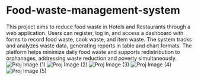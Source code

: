 # Food-waste-management-system
This project aims to reduce food waste in Hotels and Restaurants through a web application. Users can register, log in, and access a dashboard with forms to record food waste, cook waste, and item waste. The system tracks and analyzes waste data, generating reports in table and chart formats. 
The platform helps minimize daily food waste and supports redistribution to orphanages, addressing waste reduction and poverty simultaneously.
![Proj Image (1)](https://github.com/user-attachments/assets/7ec0ab60-616a-482d-b9fd-e1168f7c432c)
![Proj Image (2)](https://github.com/user-attachments/assets/eacbb9c4-edaa-4788-8888-02d5938a6195)
![Proj Image (3)](https://github.com/user-attachments/assets/344c3df1-779f-44a6-991d-da9c2adc4d17)
![Proj Image (4)](https://github.com/user-attachments/assets/bdd33958-0277-4af1-895a-9bc6a2221acf)
![Proj Image (5)](https://github.com/user-attachments/assets/3340d56b-3df7-45be-8e0b-6432b0b6201a)
